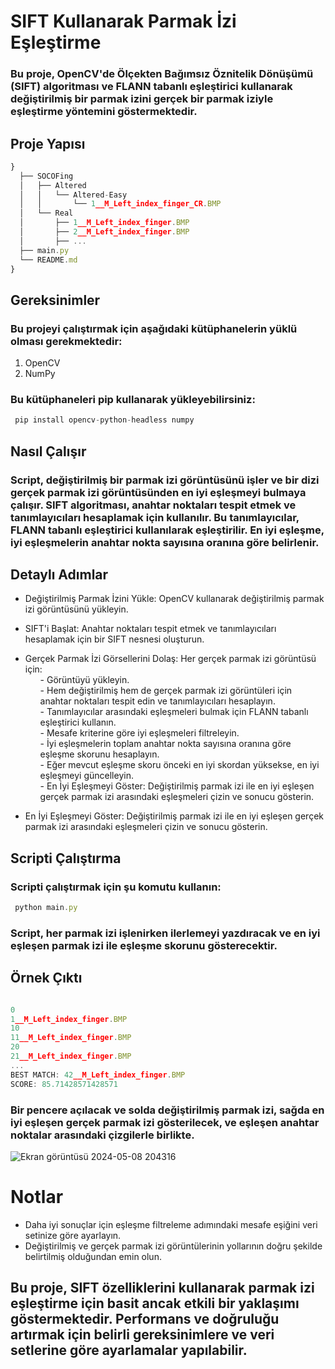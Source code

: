 # SIFT Kullanarak Parmak İzi Eşleştirme

### Bu proje, OpenCV'de Ölçekten Bağımsız Öznitelik Dönüşümü (SIFT) algoritması ve FLANN tabanlı eşleştirici kullanarak değiştirilmiş bir parmak izini gerçek bir parmak iziyle eşleştirme yöntemini göstermektedir.
## Proje Yapısı
```js
}
  ├── SOCOFing
  │   ├── Altered
  │   │   └── Altered-Easy
  │   │       └── 1__M_Left_index_finger_CR.BMP
  │   └── Real
  │       ├── 1__M_Left_index_finger.BMP
  │       ├── 2__M_Left_index_finger.BMP
  │       ├── ...
  ├── main.py
  └── README.md
}
```

## Gereksinimler
### Bu projeyi çalıştırmak için aşağıdaki kütüphanelerin yüklü olması gerekmektedir:

<ol>
    <li>OpenCV</li>
    <li>NumPy</li>
</ol>

### Bu kütüphaneleri pip kullanarak yükleyebilirsiniz:
```js
 pip install opencv-python-headless numpy
```
## Nasıl Çalışır
### Script, değiştirilmiş bir parmak izi görüntüsünü işler ve bir dizi gerçek parmak izi görüntüsünden en iyi eşleşmeyi bulmaya çalışır. SIFT algoritması, anahtar noktaları tespit etmek ve tanımlayıcıları hesaplamak için kullanılır. Bu tanımlayıcılar, FLANN tabanlı eşleştirici kullanılarak eşleştirilir. En iyi eşleşme, iyi eşleşmelerin anahtar nokta sayısına oranına göre belirlenir.
## Detaylı Adımlar

<ul>
	<li>Değiştirilmiş Parmak İzini Yükle: OpenCV kullanarak değiştirilmiş parmak izi görüntüsünü yükleyin.</li>
</ul>
<ul>
	<li>SIFT'i Başlat: Anahtar noktaları tespit etmek ve tanımlayıcıları hesaplamak için bir SIFT nesnesi oluşturun.</li>
</ul>
<ul>
	<li>Gerçek Parmak İzi Görsellerini Dolaş: Her gerçek parmak izi görüntüsü için:
     <ul> - Görüntüyü yükleyin. </ul>
     <ul> - Hem değiştirilmiş hem de gerçek parmak izi görüntüleri için anahtar noktaları tespit edin ve tanımlayıcıları hesaplayın. </ul>
     <ul> - Tanımlayıcılar arasındaki eşleşmeleri bulmak için FLANN tabanlı eşleştirici kullanın. </ul>
     <ul> - Mesafe kriterine göre iyi eşleşmeleri filtreleyin. </ul>
     <ul> - İyi eşleşmelerin toplam anahtar nokta sayısına oranına göre eşleşme skorunu hesaplayın. </ul>
     <ul> - Eğer mevcut eşleşme skoru önceki en iyi skordan yüksekse, en iyi eşleşmeyi güncelleyin. </ul>
     <ul> - En İyi Eşleşmeyi Göster: Değiştirilmiş parmak izi ile en iyi eşleşen gerçek parmak izi arasındaki eşleşmeleri çizin ve sonucu gösterin. </ul>
  </li>
</ul>
<ul>
	<li>En İyi Eşleşmeyi Göster: Değiştirilmiş parmak izi ile en iyi eşleşen gerçek parmak izi arasındaki eşleşmeleri çizin ve sonucu gösterin.</li>
</ul>

## Scripti Çalıştırma
### Scripti çalıştırmak için şu komutu kullanın:
```js
 python main.py
```
### Script, her parmak izi işlenirken ilerlemeyi yazdıracak ve en iyi eşleşen parmak izi ile eşleşme skorunu gösterecektir.
## Örnek Çıktı
```js

0
1__M_Left_index_finger.BMP
10
11__M_Left_index_finger.BMP
20
21__M_Left_index_finger.BMP
...
BEST MATCH: 42__M_Left_index_finger.BMP
SCORE: 85.71428571428571


```
### Bir pencere açılacak ve solda değiştirilmiş parmak izi, sağda en iyi eşleşen gerçek parmak izi gösterilecek, ve eşleşen anahtar noktalar arasındaki çizgilerle birlikte.
![Ekran görüntüsü 2024-05-08 204316](https://github.com/cengizhankkaya/Finger-Print-Recognition/assets/92298156/9dec9021-bc75-4d33-8f13-e34bac3b586e)

# Notlar
<ul>
	<li>Daha iyi sonuçlar için eşleşme filtreleme adımındaki mesafe eşiğini veri setinize göre ayarlayın.</li>
  <li>Değiştirilmiş ve gerçek parmak izi görüntülerinin yollarının doğru şekilde belirtilmiş olduğundan emin olun.</li>
</ul>

## Bu proje, SIFT özelliklerini kullanarak parmak izi eşleştirme için basit ancak etkili bir yaklaşımı göstermektedir. Performans ve doğruluğu artırmak için belirli gereksinimlere ve veri setlerine göre ayarlamalar yapılabilir.


